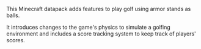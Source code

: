 This Minecraft datapack adds features to play golf using armor stands as balls. 

It introduces changes to the game's physics to simulate a golfing environment 
and includes a score tracking system to keep track of players' scores.
